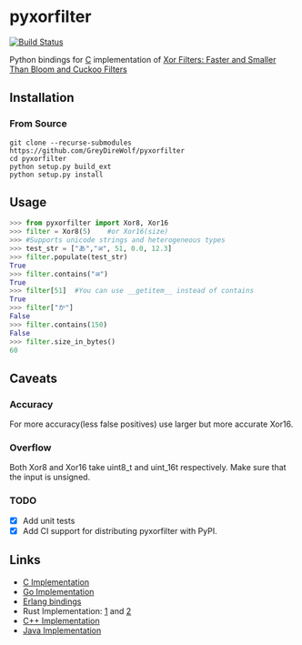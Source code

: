 # pyxorfilter

[![Build Status](https://travis-ci.org/glitzflitz/pyxorfilter.svg?branch=master)](https://travis-ci.org/glitzflitz/pyxorfilter)

Python bindings for [C](https://github.com/FastFilter/xor_singleheader) implementation of [Xor Filters: Faster and Smaller Than Bloom and Cuckoo Filters](https://arxiv.org/abs/1912.08258)
## Installation
### From Source
```
git clone --recurse-submodules https://github.com/GreyDireWolf/pyxorfilter
cd pyxorfilter
python setup.py build_ext
python setup.py install
```
## Usage
```py
>>> from pyxorfilter import Xor8, Xor16
>>> filter = Xor8(5)	#or Xor16(size)
>>> #Supports unicode strings and heterogeneous types
>>> test_str = ["あ","अ", 51, 0.0, 12.3]
>>> filter.populate(test_str)
True
>>> filter.contains("अ")
True
>>> filter[51]  #You can use __getitem__ instead of contains
True
>>> filter["か"]
False
>>> filter.contains(150)
False
>>> filter.size_in_bytes()
60
```
## Caveats
### Accuracy
For more accuracy(less false positives) use larger but more accurate Xor16.
### Overflow
Both Xor8 and Xor16 take uint8_t and uint_16t respectively. Make sure that the input is unsigned.

### TODO

- [x] Add unit tests
- [x] Add CI support for distributing pyxorfilter with PyPI.

## Links
* [C Implementation](https://github.com/FastFilter/xor_singleheader)
* [Go Implementation](https://github.com/FastFilter/xorfilter)
* [Erlang bindings](https://github.com/mpope9/exor_filter)
* Rust Implementation: [1](https://github.com/bnclabs/xorfilter) and [2](https://github.com/codri/xorfilter-rs)
* [C++ Implementation](https://github.com/FastFilter/fastfilter_cpp)
* [Java Implementation](https://github.com/FastFilter/fastfilter_java)
